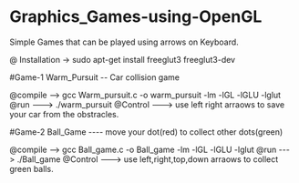 # Graphics_Games-using-OpenGL
Simple Games that can be played using arrows on Keyboard.

@ Installation  -> sudo apt-get install freeglut3 freeglut3-dev



#Game-1    Warm_Pursuit -- Car collision game

@compile  --> gcc Warm_pursuit.c -o warm_pursuit -lm -lGL -lGLU -lglut
@run --->   ./warm_pursuit
@Control ---> use left right arraows to save your car from the obstracles.


#Game-2   Ball_Game ----  move your dot(red) to collect other dots(green)

@compile  --> gcc Ball_game.c -o Ball_game -lm -lGL -lGLU -lglut
@run --->   ./Ball_game
@Control ---> use left,right,top,down arraows to collect green balls.
